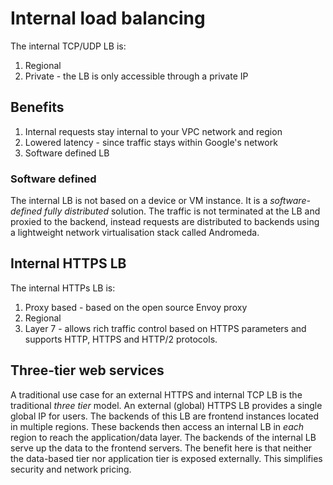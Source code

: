 # Internal load balancing
The internal TCP/UDP LB is:
1. Regional
1. Private - the LB is only accessible through a private IP

## Benefits
1. Internal requests stay internal to your VPC network and region
1. Lowered latency - since traffic stays within Google's network
1. Software defined LB
### Software defined
The internal LB is not based on a device or VM instance.
It is a *software-defined fully distributed* solution.
The traffic is not terminated at the LB and proxied to the backend, instead requests are distributed to backends using a lightweight network virtualisation stack called Andromeda.

## Internal HTTPS LB
The internal HTTPs LB is:
1. Proxy based - based on the open source Envoy proxy
1. Regional
1. Layer 7 - allows rich traffic control based on HTTPS parameters
and supports HTTP, HTTPS and HTTP/2 protocols.

## Three-tier web services
A traditional use case for an external HTTPS and internal TCP LB is the traditional _three tier_ model.
An external (global) HTTPS LB provides a single global IP for users.
The backends of this LB are frontend instances located in multiple regions.
These backends then access an internal LB in _each_ region to reach the application/data layer.
The backends of the internal LB serve up the data to the frontend servers.
The benefit here is that neither the data-based tier nor application tier is exposed externally.
This simplifies security and network pricing.
